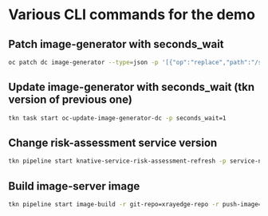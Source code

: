 # Various CLI commands for the demo

## Patch image-generator with seconds_wait

```bash
oc patch dc image-generator --type=json -p '[{"op":"replace","path":"/spec/template/spec/containers/0/env/0/value","value":"1"}]'
```

## Update image-generator with seconds_wait (tkn version of previous one)

```bash
tkn task start oc-update-image-generator-dc -p seconds_wait=1
```

## Change risk-assessment service version

```bash
tkn pipeline start knative-service-risk-assessment-refresh -p service-name=risk-assessment -p model-version=v1
```

## Build image-server image

```bash
tkn pipeline start image-build -r git-repo=xrayedge-repo -r push-image=image-server-image -p context=./demos/xrayedge/containers/image-server
```
